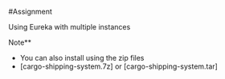 #Assignment

Using Eureka with multiple instances

Note**
- You can also install using the zip files
- [cargo-shipping-system.7z] or [cargo-shipping-system.tar]